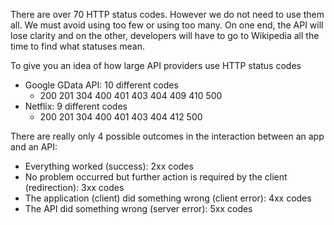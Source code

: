 There are over 70 HTTP status codes. However we do not need to use them all. We must avoid using too few or using too many. On one end, the API will lose clarity and on the other, developers will have to go to Wikipedia all the time to find what statuses mean.

To give you an idea of how large API providers use HTTP status codes
* Google GData API: 10 different codes
  * 200 201 304 400 401 403 404 409 410 500
* Netflix: 9 different codes
  * 200 201 304 400 401 403 404 412 500

There are really only 4 possible outcomes in the interaction between an app and an API:
* Everything worked (success): 2xx codes
* No problem occurred but further action is required by the client (redirection): 3xx codes
* The application (client) did something wrong (client error): 4xx codes
* The API did something wrong (server error): 5xx codes